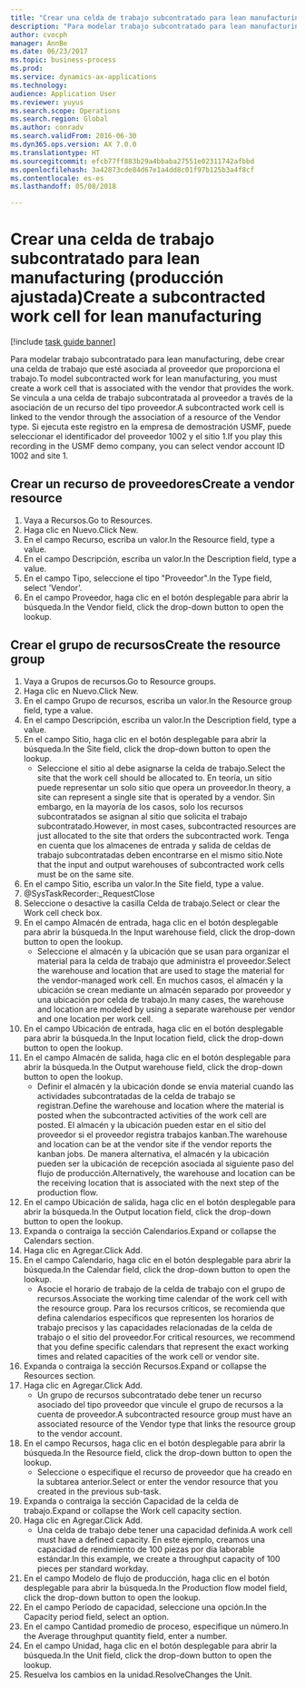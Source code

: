 ```yaml
--- 
title: "Crear una celda de trabajo subcontratado para lean manufacturing (producción ajustada)"
description: "Para modelar trabajo subcontratado para lean manufacturing, debe crear una celda de trabajo que esté asociada al proveedor que proporciona el trabajo."
author: cvocph
manager: AnnBe
ms.date: 06/23/2017
ms.topic: business-process
ms.prod: 
ms.service: dynamics-ax-applications
ms.technology: 
audience: Application User
ms.reviewer: yuyus
ms.search.scope: Operations
ms.search.region: Global
ms.author: conradv
ms.search.validFrom: 2016-06-30
ms.dyn365.ops.version: AX 7.0.0
ms.translationtype: HT
ms.sourcegitcommit: efcb77ff883b29a4bbaba27551e02311742afbbd
ms.openlocfilehash: 3a42873cde84d67e1a4dd8c01f97b125b3a4f8cf
ms.contentlocale: es-es
ms.lasthandoff: 05/08/2018

---
```

# <a name="create-a-subcontracted-work-cell-for-lean-manufacturing"></a><span data-ttu-id="ad694-103">Crear una celda de trabajo subcontratado para lean manufacturing (producción ajustada)</span><span class="sxs-lookup"><span data-stu-id="ad694-103">Create a subcontracted work cell for lean manufacturing</span></span>

[!include [task guide banner](../../includes/task-guide-banner.md)]

<span data-ttu-id="ad694-104">Para modelar trabajo subcontratado para lean manufacturing, debe crear una celda de trabajo que esté asociada al proveedor que proporciona el trabajo.</span><span class="sxs-lookup"><span data-stu-id="ad694-104">To model subcontracted work for lean manufacturing, you must create a work cell that is associated with the vendor that provides the work.</span></span> <span data-ttu-id="ad694-105">Se vincula a una celda de trabajo subcontratada al proveedor a través de la asociación de un recurso del tipo proveedor.</span><span class="sxs-lookup"><span data-stu-id="ad694-105">A subcontracted work cell is linked to the vendor through the association of a resource of the Vendor type.</span></span> <span data-ttu-id="ad694-106">Si ejecuta este registro en la empresa de demostración USMF, puede seleccionar el identificador del proveedor 1002 y el sitio 1.</span><span class="sxs-lookup"><span data-stu-id="ad694-106">If you play this recording in the USMF demo company, you can select vendor account ID 1002 and site 1.</span></span>


## <a name="create-a-vendor-resource"></a><span data-ttu-id="ad694-107">Crear un recurso de proveedores</span><span class="sxs-lookup"><span data-stu-id="ad694-107">Create a vendor resource</span></span>
1. <span data-ttu-id="ad694-108">Vaya a Recursos.</span><span class="sxs-lookup"><span data-stu-id="ad694-108">Go to Resources.</span></span>
2. <span data-ttu-id="ad694-109">Haga clic en Nuevo.</span><span class="sxs-lookup"><span data-stu-id="ad694-109">Click New.</span></span>
3. <span data-ttu-id="ad694-110">En el campo Recurso, escriba un valor.</span><span class="sxs-lookup"><span data-stu-id="ad694-110">In the Resource field, type a value.</span></span>
4. <span data-ttu-id="ad694-111">En el campo Descripción, escriba un valor.</span><span class="sxs-lookup"><span data-stu-id="ad694-111">In the Description field, type a value.</span></span>
5. <span data-ttu-id="ad694-112">En el campo Tipo, seleccione el tipo "Proveedor".</span><span class="sxs-lookup"><span data-stu-id="ad694-112">In the Type field, select 'Vendor'.</span></span>
6. <span data-ttu-id="ad694-113">En el campo Proveedor, haga clic en el botón desplegable para abrir la búsqueda.</span><span class="sxs-lookup"><span data-stu-id="ad694-113">In the Vendor field, click the drop-down button to open the lookup.</span></span>

## <a name="create-the-resource-group"></a><span data-ttu-id="ad694-114">Crear el grupo de recursos</span><span class="sxs-lookup"><span data-stu-id="ad694-114">Create the resource group</span></span>
1. <span data-ttu-id="ad694-115">Vaya a Grupos de recursos.</span><span class="sxs-lookup"><span data-stu-id="ad694-115">Go to Resource groups.</span></span>
2. <span data-ttu-id="ad694-116">Haga clic en Nuevo.</span><span class="sxs-lookup"><span data-stu-id="ad694-116">Click New.</span></span>
3. <span data-ttu-id="ad694-117">En el campo Grupo de recursos, escriba un valor.</span><span class="sxs-lookup"><span data-stu-id="ad694-117">In the Resource group field, type a value.</span></span>
4. <span data-ttu-id="ad694-118">En el campo Descripción, escriba un valor.</span><span class="sxs-lookup"><span data-stu-id="ad694-118">In the Description field, type a value.</span></span>
5. <span data-ttu-id="ad694-119">En el campo Sitio, haga clic en el botón desplegable para abrir la búsqueda.</span><span class="sxs-lookup"><span data-stu-id="ad694-119">In the Site field, click the drop-down button to open the lookup.</span></span>
    * <span data-ttu-id="ad694-120">Seleccione el sitio al debe asignarse la celda de trabajo.</span><span class="sxs-lookup"><span data-stu-id="ad694-120">Select the site that the work cell should be allocated to.</span></span> <span data-ttu-id="ad694-121">En teoría, un sitio puede representar un solo sitio que opera un proveedor.</span><span class="sxs-lookup"><span data-stu-id="ad694-121">In theory, a site can represent a single site that is operated by a vendor.</span></span> <span data-ttu-id="ad694-122">Sin embargo, en la mayoría de los casos, solo los recursos subcontratados se asignan al sitio que solicita el trabajo subcontratado.</span><span class="sxs-lookup"><span data-stu-id="ad694-122">However, in most cases, subcontracted resources are just allocated to the site that orders the subcontracted work.</span></span> <span data-ttu-id="ad694-123">Tenga en cuenta que los almacenes de entrada y salida de celdas de trabajo subcontratadas deben encontrarse en el mismo sitio.</span><span class="sxs-lookup"><span data-stu-id="ad694-123">Note that the input and output warehouses of subcontracted work cells must be on the same site.</span></span>  
6. <span data-ttu-id="ad694-124">En el campo Sitio, escriba un valor.</span><span class="sxs-lookup"><span data-stu-id="ad694-124">In the Site field, type a value.</span></span>
7. @SysTaskRecorder:_RequestClose
8. <span data-ttu-id="ad694-125">Seleccione o desactive la casilla Celda de trabajo.</span><span class="sxs-lookup"><span data-stu-id="ad694-125">Select or clear the Work cell check box.</span></span>
9. <span data-ttu-id="ad694-126">En el campo Almacén de entrada, haga clic en el botón desplegable para abrir la búsqueda.</span><span class="sxs-lookup"><span data-stu-id="ad694-126">In the Input warehouse field, click the drop-down button to open the lookup.</span></span>
    * <span data-ttu-id="ad694-127">Seleccione el almacén y la ubicación que se usan para organizar el material para la celda de trabajo que administra el proveedor.</span><span class="sxs-lookup"><span data-stu-id="ad694-127">Select the warehouse and location that are used to stage the material for the vendor-managed work cell.</span></span> <span data-ttu-id="ad694-128">En muchos casos, el almacén y la ubicación se crean mediante un almacén separado por proveedor y una ubicación por celda de trabajo.</span><span class="sxs-lookup"><span data-stu-id="ad694-128">In many cases, the warehouse and location are modeled by using a separate warehouse per vendor and one location per work cell.</span></span>  
10. <span data-ttu-id="ad694-129">En el campo Ubicación de entrada, haga clic en el botón desplegable para abrir la búsqueda.</span><span class="sxs-lookup"><span data-stu-id="ad694-129">In the Input location field, click the drop-down button to open the lookup.</span></span>
11. <span data-ttu-id="ad694-130">En el campo Almacén de salida, haga clic en el botón desplegable para abrir la búsqueda.</span><span class="sxs-lookup"><span data-stu-id="ad694-130">In the Output warehouse field, click the drop-down button to open the lookup.</span></span>
    * <span data-ttu-id="ad694-131">Definir el almacén y la ubicación donde se envía material cuando las actividades subcontratadas de la celda de trabajo se registran.</span><span class="sxs-lookup"><span data-stu-id="ad694-131">Define the warehouse and location where the material is posted when the subcontracted activities of the work cell are posted.</span></span> <span data-ttu-id="ad694-132">El almacén y la ubicación pueden estar en el sitio del proveedor si el proveedor registra trabajos kanban.</span><span class="sxs-lookup"><span data-stu-id="ad694-132">The warehouse and location can be at the vendor site if the vendor reports the kanban jobs.</span></span> <span data-ttu-id="ad694-133">De manera alternativa, el almacén y la ubicación pueden ser la ubicación de recepción asociada al siguiente paso del flujo de producción.</span><span class="sxs-lookup"><span data-stu-id="ad694-133">Alternatively, the warehouse and location can be the receiving location that is associated with the next step of the production flow.</span></span>  
12. <span data-ttu-id="ad694-134">En el campo Ubicación de salida, haga clic en el botón desplegable para abrir la búsqueda.</span><span class="sxs-lookup"><span data-stu-id="ad694-134">In the Output location field, click the drop-down button to open the lookup.</span></span>
13. <span data-ttu-id="ad694-135">Expanda o contraiga la sección Calendarios.</span><span class="sxs-lookup"><span data-stu-id="ad694-135">Expand or collapse the Calendars section.</span></span>
14. <span data-ttu-id="ad694-136">Haga clic en Agregar.</span><span class="sxs-lookup"><span data-stu-id="ad694-136">Click Add.</span></span>
15. <span data-ttu-id="ad694-137">En el campo Calendario, haga clic en el botón desplegable para abrir la búsqueda.</span><span class="sxs-lookup"><span data-stu-id="ad694-137">In the Calendar field, click the drop-down button to open the lookup.</span></span>
    * <span data-ttu-id="ad694-138">Asocie el horario de trabajo de la celda de trabajo con el grupo de recursos.</span><span class="sxs-lookup"><span data-stu-id="ad694-138">Associate the working time calendar of the work cell with the resource group.</span></span> <span data-ttu-id="ad694-139">Para los recursos críticos, se recomienda que defina calendarios específicos que representen los horarios de trabajo precisos y las capacidades relacionadas de la celda de trabajo o el sitio del proveedor.</span><span class="sxs-lookup"><span data-stu-id="ad694-139">For critical resources, we recommend that you define specific calendars that represent the exact working times and related capacities of the work cell or vendor site.</span></span>  
16. <span data-ttu-id="ad694-140">Expanda o contraiga la sección Recursos.</span><span class="sxs-lookup"><span data-stu-id="ad694-140">Expand or collapse the Resources section.</span></span>
17. <span data-ttu-id="ad694-141">Haga clic en Agregar.</span><span class="sxs-lookup"><span data-stu-id="ad694-141">Click Add.</span></span>
    * <span data-ttu-id="ad694-142">Un grupo de recursos subcontratado debe tener un recurso asociado del tipo proveedor que vincule el grupo de recursos a la cuenta de proveedor.</span><span class="sxs-lookup"><span data-stu-id="ad694-142">A subcontracted resource group must have an associated resource of the Vendor type that links the resource group to the vendor account.</span></span>  
18. <span data-ttu-id="ad694-143">En el campo Recursos, haga clic en el botón desplegable para abrir la búsqueda.</span><span class="sxs-lookup"><span data-stu-id="ad694-143">In the Resource field, click the drop-down button to open the lookup.</span></span>
    * <span data-ttu-id="ad694-144">Seleccione o especifique el recurso de proveedor que ha creado en la subtarea anterior.</span><span class="sxs-lookup"><span data-stu-id="ad694-144">Select or enter the vendor resource that you created in the previous sub-task.</span></span>  
19. <span data-ttu-id="ad694-145">Expanda o contraiga la sección Capacidad de la celda de trabajo.</span><span class="sxs-lookup"><span data-stu-id="ad694-145">Expand or collapse the Work cell capacity section.</span></span>
20. <span data-ttu-id="ad694-146">Haga clic en Agregar.</span><span class="sxs-lookup"><span data-stu-id="ad694-146">Click Add.</span></span>
    * <span data-ttu-id="ad694-147">Una celda de trabajo debe tener una capacidad definida.</span><span class="sxs-lookup"><span data-stu-id="ad694-147">A work cell must have a defined capacity.</span></span> <span data-ttu-id="ad694-148">En este ejemplo, creamos una capacidad de rendimiento de 100 piezas por día laborable estándar.</span><span class="sxs-lookup"><span data-stu-id="ad694-148">In this example, we create a throughput capacity of 100 pieces per standard workday.</span></span>  
21. <span data-ttu-id="ad694-149">En el campo Modelo de flujo de producción, haga clic en el botón desplegable para abrir la búsqueda.</span><span class="sxs-lookup"><span data-stu-id="ad694-149">In the Production flow model field, click the drop-down button to open the lookup.</span></span>
22. <span data-ttu-id="ad694-150">En el campo Período de capacidad, seleccione una opción.</span><span class="sxs-lookup"><span data-stu-id="ad694-150">In the Capacity period field, select an option.</span></span>
23. <span data-ttu-id="ad694-151">En el campo Cantidad promedio de proceso, especifique un número.</span><span class="sxs-lookup"><span data-stu-id="ad694-151">In the Average throughput quantity field, enter a number.</span></span>
24. <span data-ttu-id="ad694-152">En el campo Unidad, haga clic en el botón desplegable para abrir la búsqueda.</span><span class="sxs-lookup"><span data-stu-id="ad694-152">In the Unit field, click the drop-down button to open the lookup.</span></span>
25. <span data-ttu-id="ad694-153">Resuelva los cambios en la unidad.</span><span class="sxs-lookup"><span data-stu-id="ad694-153">ResolveChanges the Unit.</span></span>


